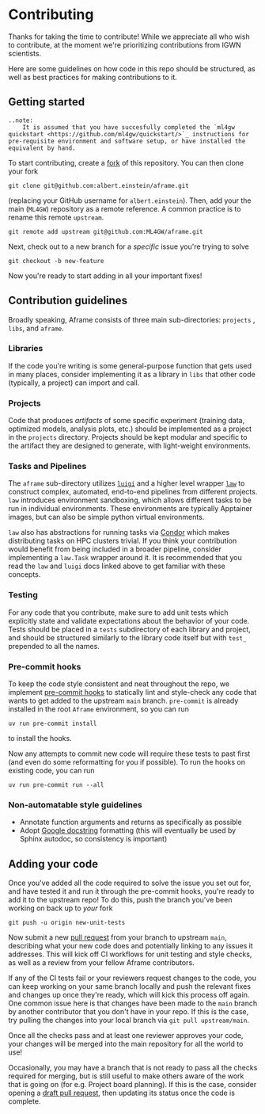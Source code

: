 Contributing
============

Thanks for taking the time to contribute! While we appreciate all who wish to contribute, at the moment we're prioritizing contributions from IGWN scientists.

Here are some guidelines on how code in this repo should be structured, as well as best practices for making contributions to it.

## Getting started
```{eval-rst}
..note:
    It is assumed that you have succesfully completed the `ml4gw quickstart <https://github.com/ml4gw/quickstart/>`_ instructions for pre-requisite environment and software setup, or have installed the equivalent by hand.
```

To start contributing, create a [fork](https://docs.github.com/en/get-started/quickstart/fork-a-repo) of this repository. You can then clone your fork

```console
git clone git@github.com:albert.einstein/aframe.git
```

(replacing your GitHub username for `albert.einstein`). Then, add your the main (`ML4GW`) repository as a remote reference. A common practice is to rename this remote `upstream`.

```console
git remote add upstream git@github.com:ML4GW/aframe.git
```

Next, check out to a new branch for a _specific_ issue you're trying to solve
```console
git checkout -b new-feature
```

Now you're ready to start adding in all your important fixes!

## Contribution guidelines
Broadly speaking, Aframe consists of three main sub-directories: `projects` , `libs`, and `aframe`. 

### Libraries
If the code you're writing is some general-purpose function that gets used in many places, consider implementing it as a library in `libs` that other code (typically, a project) can import and call.

### Projects
Code that produces _artifacts_ of some specific experiment (training data, optimized models, analysis plots, etc.) should be implemented as a project in the `projects` directory. Projects should be kept modular and specific to the artifact they are designed to generate, with light-weight environments.

### Tasks and Pipelines
The `aframe` sub-directory utilizes [`luigi`](https://luigi.readthedocs.io/en/stable/) and a higher level wrapper [`law`](https://github.com/riga/law) to construct complex, automated, end-to-end pipelines from different projects. `law` introduces environment sandboxing, which allows different tasks to be run in individual environments. These environments are typically Apptainer images, but can also be simple python virtual environments. 

`law` also has abstractions for running tasks via [Condor](https://htcondor.readthedocs.io/en/latest/) which makes distributing tasks on HPC clusters trivial. If you think your contribution would benefit from being included in a broader pipeline, consider implementing a `law.Task` wrapper around it. It is recommended that you read the `law` and `luigi` docs linked above to get familiar with these concepts.

### Testing
For any code that you contribute, make sure to add unit tests which explicitly state and validate expectations about the behavior of your code. Tests should be placed in a `tests` subdirectory of each library and project, and should be structured similarly to the library code itself but with `test_` prepended to all the names.

### Pre-commit hooks
To keep the code style consistent and neat throughout the repo, we implement [pre-commit hooks](https://pre-commit.com/) to statically lint and style-check any code that wants to get added to the upstream `main` branch. `pre-commit` is already installed in the root `Aframe` environment, so you can run 

```console
uv run pre-commit install
```

to install the hooks.

Now any attempts to commit new code will require these tests to past first (and even do some reformatting for you if possible). To run the hooks on existing code, you can run 
```console
uv run pre-commit run --all
```

### Non-automatable style guidelines
- Annotate function arguments and returns as specifically as possible
- Adopt [Google docstring](https://google.github.io/styleguide/pyguide.html#38-comments-and-docstrings) formatting (this will eventually be used by Sphinx autodoc, so consistency is important)

## Adding your code
Once you've added all the code required to solve the issue you set out for, and have tested it and run it through the pre-commit hooks, you're ready to add it to the upstream repo! To do this, push the branch you've been working on back up to _your_ fork

```console
git push -u origin new-unit-tests
```

Now submit a new [pull request](https://docs.github.com/en/pull-requests/collaborating-with-pull-requests/proposing-changes-to-your-work-with-pull-requests/about-pull-requests) from your branch to upstream `main`, describing what your new code does and potentially linking to any issues it addresses. This will kick off CI workflows for unit testing and style checks, as well as a review from your fellow Aframe contributors.

If any of the CI tests fail or your reviewers request changes to the code, you can keep working on your same branch locally and push the relevant fixes and changes up once they're ready, which will kick this process off again. One common issue here is that changes have been made to the `main` branch by another contributor that you don't have in your repo. If this is the case, try pulling the changes into your local branch via `git pull upstream/main`.

Once all the checks pass and at least one reviewer approves your code, your changes will be merged into the main repository for all the world to use!

Occasionally, you may have a branch that is not ready to pass all the checks required for merging, but is still useful to make others aware of the work that is going on (for e.g. Project board planning). If this is the case, consider opening a [draft pull request](https://github.blog/2019-02-14-introducing-draft-pull-requests/), then updating its status once the code is complete.
